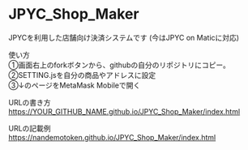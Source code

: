 # JPYC_Shop_Maker
JPYCを利用した店舗向け決済システムです (今はJPYC on Maticに対応)

使い方  
①画面右上のforkボタンから、githubの自分のリポジトリにコピー。  
②SETTING.jsを自分の商品やアドレスに設定  
③↓のページをMetaMask Mobileで開く  

URLの書き方  
https://YOUR_GITHUB_NAME.github.io/JPYC_Shop_Maker/index.html  
  
URLの記載例  
https://nandemotoken.github.io/JPYC_Shop_Maker/index.html  


